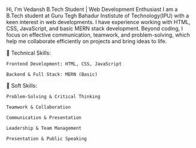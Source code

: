 Hi, I'm Vedansh
B.Tech Student | Web Development Enthusiast 
I am a B.Tech student at Guru Tegh Bahadur Instistute of Technology(IPU) with a keen interest in web developments. I have experience working with HTML, CSS, JavaScript, and basic MERN stack development.
Beyond coding, I focus on effective communication, teamwork, and problem-solving, which help me collaborate efficiently on projects and bring ideas to life.

🔹 Technical Skills:
    
    Frontend Development: HTML, CSS, JavaScript

    Backend & Full Stack: MERN (Basic)

🔹 Soft Skills:

    Problem-Solving & Critical Thinking

    Teamwork & Collaboration

    Communication & Presentation

    Leadership & Team Management

    Presentation & Public Speaking
